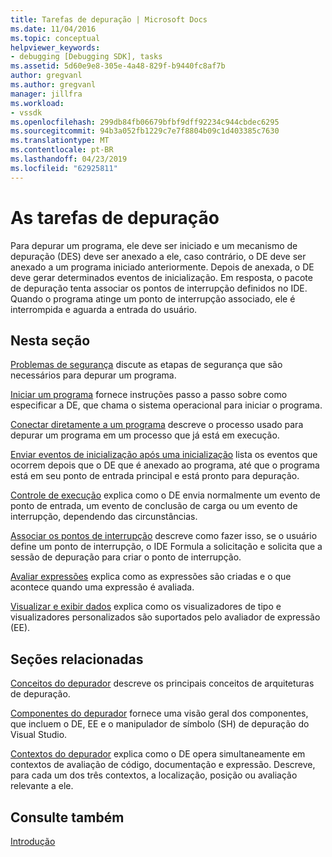 ```yaml
---
title: Tarefas de depuração | Microsoft Docs
ms.date: 11/04/2016
ms.topic: conceptual
helpviewer_keywords:
- debugging [Debugging SDK], tasks
ms.assetid: 5d60e9e8-305e-4a48-829f-b9440fc8af7b
author: gregvanl
ms.author: gregvanl
manager: jillfra
ms.workload:
- vssdk
ms.openlocfilehash: 299db84fb06679bfbf9dff92234c944cbdec6295
ms.sourcegitcommit: 94b3a052fb1229c7e7f8804b09c1d403385c7630
ms.translationtype: MT
ms.contentlocale: pt-BR
ms.lasthandoff: 04/23/2019
ms.locfileid: "62925811"
---
```

# <a name="debug-tasks"></a>As tarefas de depuração
Para depurar um programa, ele deve ser iniciado e um mecanismo de depuração (DES) deve ser anexado a ele, caso contrário, o DE deve ser anexado a um programa iniciado anteriormente. Depois de anexada, o DE deve gerar determinados eventos de inicialização. Em resposta, o pacote de depuração tenta associar os pontos de interrupção definidos no IDE. Quando o programa atinge um ponto de interrupção associado, ele é interrompida e aguarda a entrada do usuário.

## <a name="in-this-section"></a>Nesta seção
 [Problemas de segurança](../../extensibility/debugger/security-issues.md) discute as etapas de segurança que são necessários para depurar um programa.

 [Iniciar um programa](../../extensibility/debugger/launching-a-program.md) fornece instruções passo a passo sobre como especificar a DE, que chama o sistema operacional para iniciar o programa.

 [Conectar diretamente a um programa](../../extensibility/debugger/attaching-directly-to-a-program.md) descreve o processo usado para depurar um programa em um processo que já está em execução.

 [Enviar eventos de inicialização após uma inicialização](../../extensibility/debugger/sending-startup-events-after-a-launch.md) lista os eventos que ocorrem depois que o DE que é anexado ao programa, até que o programa está em seu ponto de entrada principal e está pronto para depuração.

 [Controle de execução](../../extensibility/debugger/control-of-execution.md) explica como o DE envia normalmente um evento de ponto de entrada, um evento de conclusão de carga ou um evento de interrupção, dependendo das circunstâncias.

 [Associar os pontos de interrupção](../../extensibility/debugger/binding-breakpoints.md) descreve como fazer isso, se o usuário define um ponto de interrupção, o IDE Formula a solicitação e solicita que a sessão de depuração para criar o ponto de interrupção.

 [Avaliar expressões](../../extensibility/debugger/evaluating-expressions.md) explica como as expressões são criadas e o que acontece quando uma expressão é avaliada.

 [Visualizar e exibir dados](../../extensibility/debugger/visualizing-and-viewing-data.md) explica como os visualizadores de tipo e visualizadores personalizados são suportados pelo avaliador de expressão (EE).

## <a name="related-sections"></a>Seções relacionadas
 [Conceitos do depurador](../../extensibility/debugger/debugger-concepts.md) descreve os principais conceitos de arquiteturas de depuração.

 [Componentes do depurador](../../extensibility/debugger/debugger-components.md) fornece uma visão geral dos componentes, que incluem o DE, EE e o manipulador de símbolo (SH) de depuração do Visual Studio.

 [Contextos do depurador](../../extensibility/debugger/debugger-contexts.md) explica como o DE opera simultaneamente em contextos de avaliação de código, documentação e expressão. Descreve, para cada um dos três contextos, a localização, posição ou avaliação relevante a ele.

## <a name="see-also"></a>Consulte também
 [Introdução](../../extensibility/debugger/getting-started-with-debugger-extensibility.md)